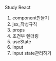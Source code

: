 Study React

1. component만들기
2. jsx_작성규칙
3. props
4. 조건부 렌더링
5. useState
6. input
7. input state관리하기
